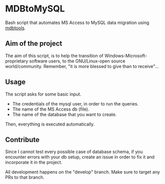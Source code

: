 # MDBtoMySQL

Bash script that automates MS Access to MySQL data migration using [mdbtools](https://github.com/brianb/mdbtools).

## Aim of the project

The aim of this script, is to help the transition of Windows-Microsoft-proprietary software users, to the GNU/Linux-open source world/community. Remember, "it is more blessed to give than to receive"...

## Usage

The script asks for some basic input.

* The credentials of the mysql user, in order to run the queries.
* The name of the MS Access db (file).
* The name of the database that you want to create.

Then, everything is executed automatically.

## Contribute

Since I cannot test every possible case of database schema, if you encounter errors with your db setup, create an issue in order to fix it and incorporate it in the project.

All development happens on the "develop" branch. Make sure to target any PRs to that branch.
